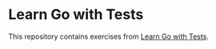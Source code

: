 # Learn Go with Tests

This repository contains exercises from [Learn Go with Tests](https://quii.gitbook.io/learn-go-with-tests).

